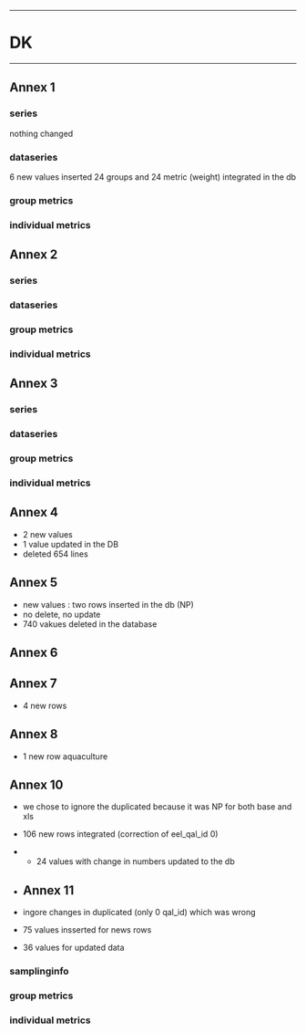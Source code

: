 -----------------------------------------------------------
# DK 
-----------------------------------------------------------

## Annex 1

### series
nothing changed

### dataseries

6 new values inserted
24 groups and 24 metric (weight) integrated in the db


### group metrics


### individual metrics

## Annex 2

### series

### dataseries


### group metrics


### individual metrics



## Annex 3

### series

### dataseries


### group metrics


### individual metrics



## Annex 4

* 2 new values
* 1 value updated in the DB
* deleted 654 lines


## Annex 5

* new values : two rows inserted in the db (NP)
* no delete, no update
* 740 vakues deleted in the database

## Annex 6



## Annex 7
* 4 new rows


## Annex 8

* 1 new row aquaculture

## Annex 10

* we chose to ignore the duplicated because it was NP for both base and xls
* 106 new rows integrated (correction of eel_qal_id 0)
* * 24 values with change in numbers updated to the db
 
* ## Annex 11

* ingore changes in duplicated (only 0 qal_id) which was wrong
* 75 values insserted for news rows
* 36 values for updated data

### samplinginfo


### group metrics


### individual metrics

